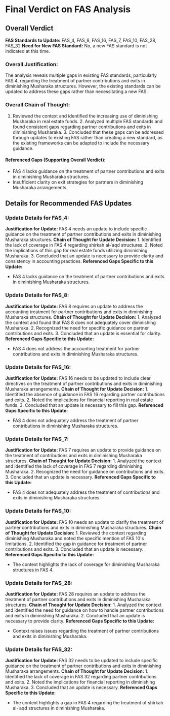 # Final Verdict on FAS Analysis

## Overall Verdict
**FAS Standards to Update:** FAS_4, FAS_8, FAS_16, FAS_7, FAS_10, FAS_28, FAS_32
**Need for New FAS Standard:** No, a new FAS standard is not indicated at this time.

### Overall Justification:
The analysis reveals multiple gaps in existing FAS standards, particularly FAS 4, regarding the treatment of partner contributions and exits in diminishing Musharaka structures. However, the existing standards can be updated to address these gaps rather than necessitating a new FAS.

### Overall Chain of Thought:
1. Reviewed the context and identified the increasing use of diminishing Musharaka in real estate funds. 2. Analyzed multiple FAS standards and found consistent gaps regarding partner contributions and exits in diminishing Musharaka. 3. Concluded that these gaps can be addressed through updates to existing FAS rather than creating a new standard, as the existing frameworks can be adapted to include the necessary guidance.

#### Referenced Gaps (Supporting Overall Verdict):
- FAS 4 lacks guidance on the treatment of partner contributions and exits in diminishing Musharaka structures.
- Insufficient clarity on exit strategies for partners in diminishing Musharaka arrangements.

## Details for Recommended FAS Updates

### Update Details for FAS_4:
**Justification for Update:** FAS 4 needs an update to include specific guidance on the treatment of partner contributions and exits in diminishing Musharaka structures.
**Chain of Thought for Update Decision:** 1. Identified the lack of coverage in FAS 4 regarding shirkah al-ʿaqd structures. 2. Noted the implications of this gap for real estate funds utilizing diminishing Musharaka. 3. Concluded that an update is necessary to provide clarity and consistency in accounting practices.
**Referenced Gaps Specific to this Update:**
  - FAS 4 lacks guidance on the treatment of partner contributions and exits in diminishing Musharaka structures.


### Update Details for FAS_8:
**Justification for Update:** FAS 8 requires an update to address the accounting treatment for partner contributions and exits in diminishing Musharaka structures.
**Chain of Thought for Update Decision:** 1. Analyzed the context and found that FAS 8 does not adequately cover diminishing Musharaka. 2. Recognized the need for specific guidance on partner contributions and exits. 3. Concluded that an update is essential for clarity.
**Referenced Gaps Specific to this Update:**
  - FAS 4 does not address the accounting treatment for partner contributions and exits in diminishing Musharaka structures.


### Update Details for FAS_16:
**Justification for Update:** FAS 16 needs to be updated to include clear directives on the treatment of partner contributions and exits in diminishing Musharaka arrangements.
**Chain of Thought for Update Decision:** 1. Identified the absence of guidance in FAS 16 regarding partner contributions and exits. 2. Noted the implications for financial reporting in real estate funds. 3. Concluded that an update is necessary to fill this gap.
**Referenced Gaps Specific to this Update:**
  - FAS 4 does not adequately address the treatment of partner contributions in diminishing Musharaka structures.


### Update Details for FAS_7:
**Justification for Update:** FAS 7 requires an update to provide guidance on the treatment of contributions and exits in diminishing Musharaka structures.
**Chain of Thought for Update Decision:** 1. Analyzed the context and identified the lack of coverage in FAS 7 regarding diminishing Musharaka. 2. Recognized the need for guidance on contributions and exits. 3. Concluded that an update is necessary.
**Referenced Gaps Specific to this Update:**
  - FAS 4 does not adequately address the treatment of contributions and exits in diminishing Musharaka structures.


### Update Details for FAS_10:
**Justification for Update:** FAS 10 needs an update to clarify the treatment of partner contributions and exits in diminishing Musharaka structures.
**Chain of Thought for Update Decision:** 1. Reviewed the context regarding diminishing Musharaka and noted the specific mention of FAS 10's limitations. 2. Identified the gap in guidance for treatment of partner contributions and exits. 3. Concluded that an update is necessary.
**Referenced Gaps Specific to this Update:**
  - The context highlights the lack of coverage for diminishing Musharaka structures in FAS 4.


### Update Details for FAS_28:
**Justification for Update:** FAS 28 requires an update to address the treatment of partner contributions and exits in diminishing Musharaka structures.
**Chain of Thought for Update Decision:** 1. Analyzed the context and identified the need for guidance on how to handle partner contributions and exits in diminishing Musharaka. 2. Concluded that an update is necessary to provide clarity.
**Referenced Gaps Specific to this Update:**
  - Context raises issues regarding the treatment of partner contributions and exits in diminishing Musharaka.


### Update Details for FAS_32:
**Justification for Update:** FAS 32 needs to be updated to include specific guidance on the treatment of partner contributions and exits in diminishing Musharaka arrangements.
**Chain of Thought for Update Decision:** 1. Identified the lack of coverage in FAS 32 regarding partner contributions and exits. 2. Noted the implications for financial reporting in diminishing Musharaka. 3. Concluded that an update is necessary.
**Referenced Gaps Specific to this Update:**
  - The context highlights a gap in FAS 4 regarding the treatment of shirkah al-ʿaqd structures in diminishing Musharaka.

